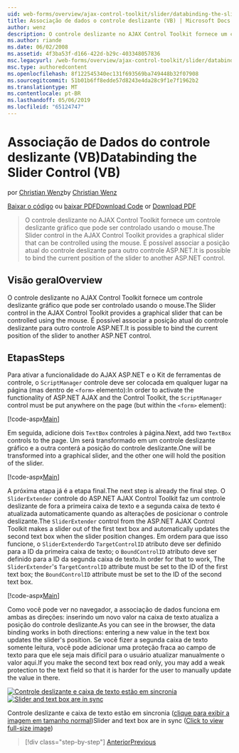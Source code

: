 ```yaml
---
uid: web-forms/overview/ajax-control-toolkit/slider/databinding-the-slider-control-vb
title: Associação de dados o controle deslizante (VB) | Microsoft Docs
author: wenz
description: O controle deslizante no AJAX Control Toolkit fornece um controle deslizante gráfico que pode ser controlado usando o mouse. É possível associar o positio atual...
ms.author: riande
ms.date: 06/02/2008
ms.assetid: 4f3ba53f-d166-422d-b29c-403348057836
msc.legacyurl: /web-forms/overview/ajax-control-toolkit/slider/databinding-the-slider-control-vb
msc.type: authoredcontent
ms.openlocfilehash: 8f122545340ec131f693569ba749448b32f07908
ms.sourcegitcommit: 51b01b6ff8edde57d8243e4da28c9f1e7f1962b2
ms.translationtype: MT
ms.contentlocale: pt-BR
ms.lasthandoff: 05/06/2019
ms.locfileid: "65124747"
---
```

# <a name="databinding-the-slider-control-vb"></a><span data-ttu-id="67a3a-104">Associação de Dados do controle deslizante (VB)</span><span class="sxs-lookup"><span data-stu-id="67a3a-104">Databinding the Slider Control (VB)</span></span>

<span data-ttu-id="67a3a-105">por [Christian Wenz](https://github.com/wenz)</span><span class="sxs-lookup"><span data-stu-id="67a3a-105">by [Christian Wenz](https://github.com/wenz)</span></span>

<span data-ttu-id="67a3a-106">[Baixar o código](http://download.microsoft.com/download/9/3/f/93f8daea-bebd-4821-833b-95205389c7d0/Slider0.vb.zip) ou [baixar PDF](http://download.microsoft.com/download/2/d/c/2dc10e34-6983-41d4-9c08-f78f5387d32b/slider0VB.pdf)</span><span class="sxs-lookup"><span data-stu-id="67a3a-106">[Download Code](http://download.microsoft.com/download/9/3/f/93f8daea-bebd-4821-833b-95205389c7d0/Slider0.vb.zip) or [Download PDF](http://download.microsoft.com/download/2/d/c/2dc10e34-6983-41d4-9c08-f78f5387d32b/slider0VB.pdf)</span></span>

> <span data-ttu-id="67a3a-107">O controle deslizante no AJAX Control Toolkit fornece um controle deslizante gráfico que pode ser controlado usando o mouse.</span><span class="sxs-lookup"><span data-stu-id="67a3a-107">The Slider control in the AJAX Control Toolkit provides a graphical slider that can be controlled using the mouse.</span></span> <span data-ttu-id="67a3a-108">É possível associar a posição atual do controle deslizante para outro controle ASP.NET.</span><span class="sxs-lookup"><span data-stu-id="67a3a-108">It is possible to bind the current position of the slider to another ASP.NET control.</span></span>

## <a name="overview"></a><span data-ttu-id="67a3a-109">Visão geral</span><span class="sxs-lookup"><span data-stu-id="67a3a-109">Overview</span></span>

<span data-ttu-id="67a3a-110">O controle deslizante no AJAX Control Toolkit fornece um controle deslizante gráfico que pode ser controlado usando o mouse.</span><span class="sxs-lookup"><span data-stu-id="67a3a-110">The Slider control in the AJAX Control Toolkit provides a graphical slider that can be controlled using the mouse.</span></span> <span data-ttu-id="67a3a-111">É possível associar a posição atual do controle deslizante para outro controle ASP.NET.</span><span class="sxs-lookup"><span data-stu-id="67a3a-111">It is possible to bind the current position of the slider to another ASP.NET control.</span></span>

## <a name="steps"></a><span data-ttu-id="67a3a-112">Etapas</span><span class="sxs-lookup"><span data-stu-id="67a3a-112">Steps</span></span>

<span data-ttu-id="67a3a-113">Para ativar a funcionalidade do AJAX ASP.NET e o Kit de ferramentas de controle, o `ScriptManager` controle deve ser colocada em qualquer lugar na página (mas dentro de `<form>` elemento):</span><span class="sxs-lookup"><span data-stu-id="67a3a-113">In order to activate the functionality of ASP.NET AJAX and the Control Toolkit, the `ScriptManager` control must be put anywhere on the page (but within the `<form>` element):</span></span>

[!code-aspx[Main](databinding-the-slider-control-vb/samples/sample1.aspx)]

<span data-ttu-id="67a3a-114">Em seguida, adicione dois `TextBox` controles à página.</span><span class="sxs-lookup"><span data-stu-id="67a3a-114">Next, add two `TextBox` controls to the page.</span></span> <span data-ttu-id="67a3a-115">Um será transformado em um controle deslizante gráfico e a outra conterá a posição do controle deslizante.</span><span class="sxs-lookup"><span data-stu-id="67a3a-115">One will be transformed into a graphical slider, and the other one will hold the position of the slider.</span></span>

[!code-aspx[Main](databinding-the-slider-control-vb/samples/sample2.aspx)]

<span data-ttu-id="67a3a-116">A próxima etapa já é a etapa final.</span><span class="sxs-lookup"><span data-stu-id="67a3a-116">The next step is already the final step.</span></span> <span data-ttu-id="67a3a-117">O `SliderExtender` controle do ASP.NET AJAX Control Toolkit faz um controle deslizante de fora a primeira caixa de texto e a segunda caixa de texto é atualizada automaticamente quando as alterações de posicionar o controle deslizante.</span><span class="sxs-lookup"><span data-stu-id="67a3a-117">The `SliderExtender` control from the ASP.NET AJAX Control Toolkit makes a slider out of the first text box and automatically updates the second text box when the slider position changes.</span></span> <span data-ttu-id="67a3a-118">Em ordem para que isso funcione, o `SliderExtender`do `TargetControlID` atributo deve ser definido para a ID da primeira caixa de texto; o `BoundControlID` atributo deve ser definido para a ID da segunda caixa de texto.</span><span class="sxs-lookup"><span data-stu-id="67a3a-118">In order for that to work, The `SliderExtender`'s `TargetControlID` attribute must be set to the ID of the first text box; the `BoundControlID` attribute must be set to the ID of the second text box.</span></span>

[!code-aspx[Main](databinding-the-slider-control-vb/samples/sample3.aspx)]

<span data-ttu-id="67a3a-119">Como você pode ver no navegador, a associação de dados funciona em ambas as direções: inserindo um novo valor na caixa de texto atualiza a posição do controle deslizante.</span><span class="sxs-lookup"><span data-stu-id="67a3a-119">As you can see in the browser, the data binding works in both directions: entering a new value in the text box updates the slider's position.</span></span> <span data-ttu-id="67a3a-120">Se você fizer a segunda caixa de texto somente leitura, você pode adicionar uma proteção fraca ao campo de texto para que ele seja mais difícil para o usuário atualizar manualmente o valor aqui.</span><span class="sxs-lookup"><span data-stu-id="67a3a-120">If you make the second text box read only, you may add a weak protection to the text field so that it is harder for the user to manually update the value in there.</span></span>

<span data-ttu-id="67a3a-121">[![Controle deslizante e caixa de texto estão em sincronia](databinding-the-slider-control-vb/_static/image2.png)](databinding-the-slider-control-vb/_static/image1.png)</span><span class="sxs-lookup"><span data-stu-id="67a3a-121">[![Slider and text box are in sync](databinding-the-slider-control-vb/_static/image2.png)](databinding-the-slider-control-vb/_static/image1.png)</span></span>

<span data-ttu-id="67a3a-122">Controle deslizante e caixa de texto estão em sincronia ([clique para exibir a imagem em tamanho normal](databinding-the-slider-control-vb/_static/image3.png))</span><span class="sxs-lookup"><span data-stu-id="67a3a-122">Slider and text box are in sync ([Click to view full-size image](databinding-the-slider-control-vb/_static/image3.png))</span></span>

> [!div class="step-by-step"]
> [<span data-ttu-id="67a3a-123">Anterior</span><span class="sxs-lookup"><span data-stu-id="67a3a-123">Previous</span></span>](using-the-slider-control-with-auto-postback-vb.md)
